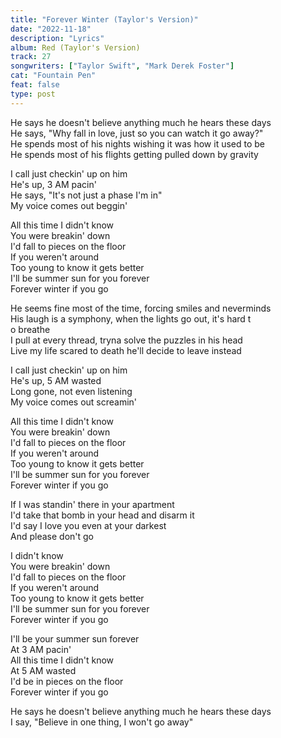 ```yaml
---
title: "Forever Winter (Taylor's Version)"
date: "2022-11-18"
description: "Lyrics"
album: Red (Taylor's Version)
track: 27
songwriters: ["Taylor Swift", "Mark Derek Foster"]
cat: "Fountain Pen"
feat: false
type: post
---
```


<p className="verse-one">
He says he doesn't believe anything much he hears these days <br />
He says, "Why fall in love, just so you can watch it go away?" <br />
He spends most of his nights wishing it was how it used to be <br />
He spends most of his flights getting pulled down by gravity <br />
</p>
<p className="pre-chorus">
I call just checkin' up on him <br />
He's up, 3 AM pacin' <br />
He says, "It's not just a phase I'm in" <br />
My voice comes out beggin' <br />
</p>
<p className="chorus">
All this time I didn't know <br />
You were breakin' down <br />
I'd fall to pieces on the floor <br />
If you weren't around <br />
Too young to know it gets better <br />
I'll be summer sun for you forever <br />
Forever winter if you go <br />
</p>
<p className="verse-two">
He seems fine most of the time, forcing smiles and neverminds <br />
His laugh is a symphony, when the lights go out, it's hard t <br />o breathe  <br />
I pull at every thread, tryna solve the puzzles in his head  <br />
Live my life scared to death he'll decide to leave instead <br />
</p>
<p className="pre-chorus">
I call just checkin' up on him <br />
He's up, 5 AM wasted <br />
Long gone, not even listening <br />
My voice comes out screamin' <br />
</p>
<p className="chorus">
All this time I didn't know <br />
You were breakin' down <br />
I'd fall to pieces on the floor <br />
If you weren't around <br />
Too young to know it gets better <br />
I'll be summer sun for you forever <br />
Forever winter if you go <br />
</p>
<p className="bridge">
If I was standin' there in your apartment <br />
I'd take that bomb in your head and disarm it <br />
I'd say I love you even at your darkest <br />
And please don't go <br />
</p>
<p className="chorus">
I didn't know <br />
You were breakin' down <br />
I'd fall to pieces on the floor <br />
If you weren't around <br />
Too young to know it gets better <br />
I'll be summer sun for you forever <br />
Forever winter if you go <br />
</p>
<p className="post-chorus">
I'll be your summer sun forever <br />
At 3 AM pacin' <br />
All this time I didn't know <br />
At 5 AM wasted <br />
I'd be in pieces on the floor <br />
Forever winter if you go <br />
</p>
<p className="outro">
He says he doesn't believe anything much he hears these days <br />
I say, "Believe in one thing, I won't go away" <br />
</p>
